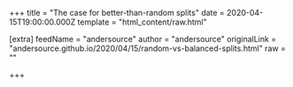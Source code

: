 
+++
title = "The case for better-than-random splits"
date = 2020-04-15T19:00:00.000Z
template = "html_content/raw.html"

[extra]
feedName = "andersource"
author = "andersource"
originalLink = "andersource.github.io/2020/04/15/random-vs-balanced-splits.html"
raw = ""

+++

